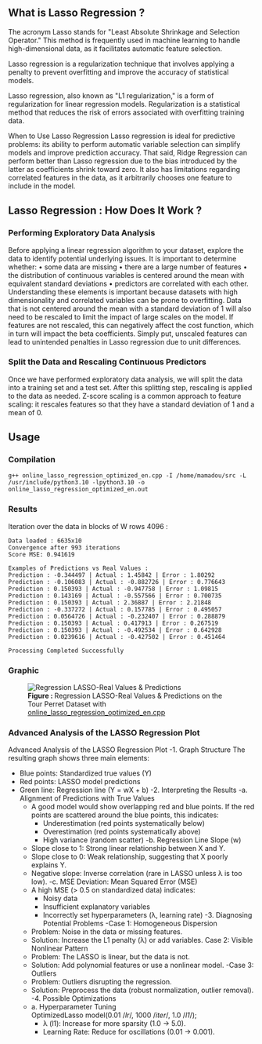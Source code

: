 ## What is Lasso Regression ?

The acronym Lasso stands for "Least Absolute Shrinkage and Selection Operator." This method is frequently used in machine learning to handle high-dimensional data, as it facilitates automatic feature selection.

Lasso regression is a regularization technique that involves applying a penalty to prevent overfitting and improve the accuracy of statistical models.

Lasso regression, also known as "L1 regularization," is a form of regularization for linear regression models. Regularization is a statistical method that reduces the risk of errors associated with overfitting training data.

When to Use Lasso Regression
Lasso regression is ideal for predictive problems: its ability to perform automatic variable selection can simplify models and improve prediction accuracy. 
That said, Ridge Regression can perform better than Lasso regression due to the bias introduced by the latter as coefficients shrink toward zero. It also has limitations regarding correlated features in the data, as it arbitrarily chooses one feature to include in the model.

## Lasso Regression : How Does It Work ?

### Performing Exploratory Data Analysis

Before applying a linear regression algorithm to your dataset, explore the data to identify potential underlying issues. It is important to determine whether:
• some data are missing
• there are a large number of features
• the distribution of continuous variables is centered around the mean with equivalent standard deviations
• predictors are correlated with each other.
Understanding these elements is important because datasets with high dimensionality and correlated variables can be prone to overfitting. 
Data that is not centered around the mean with a standard deviation of 1 will also need to be rescaled to limit the impact of large scales on the model. 
If features are not rescaled, this can negatively affect the cost function, which in turn will impact the beta coefficients. Simply put, unscaled features can lead to unintended penalties in Lasso regression due to unit differences.

### Split the Data and Rescaling Continuous Predictors

Once we have performed exploratory data analysis, we will split the data into a training set and a test set. After this splitting step, rescaling is applied to the data as needed. 
Z-score scaling is a common approach to feature scaling: it rescales features so that they have a standard deviation of 1 and a mean of 0.


## Usage
### Compilation

```
g++ online_lasso_regression_optimized_en.cpp -I /home/mamadou/src -L /usr/include/python3.10 -lpython3.10 -o online_lasso_regression_optimized_en.out
```
### Results

Iteration over the data in blocks of W rows 4096 :

```
Data loaded : 6635x10
Convergence after 993 iterations
Score MSE: 0.941619

Examples of Predictions vs Real Values :
Prediction : -0.344497 | Actual : 1.45842 | Error : 1.80292
Prediction : -0.106083 | Actual : -0.882726 | Error : 0.776643
Prediction : 0.150393 | Actual : -0.947758 | Error : 1.09815
Prediction : 0.143169 | Actual : -0.557566 | Error : 0.700735
Prediction : 0.150393 | Actual : 2.36887 | Error : 2.21848
Prediction : -0.337272 | Actual : 0.157785 | Error : 0.495057
Prediction : 0.0564726 | Actual : -0.232407 | Error : 0.288879
Prediction : 0.150393 | Actual : 0.417913 | Error : 0.267519
Prediction : 0.150393 | Actual : -0.492534 | Error : 0.642928
Prediction : 0.0239616 | Actual : -0.427502 | Error : 0.451464

Processing Completed Successfully

``` 

### Graphic

<figure>
  <img alt="Regression LASSO-Real Values & Predictions" align="center" src="https://github.com/madou-sow/OnlineML_ESP32/blob/main/ARDUINO/GHA-PCA/src/regression_lasso_optimized.png"  title="Regression LASSO-Real Values & Predictions"/>

  <figcaption><b>Figure : </b> Regression LASSO-Real Values & Predictions on the Tour Perret Dataset with  <a href="https://github.com/madou-sow/OnlineML_ESP32/blob/main/ARDUINO/GHA-PCA/src/online_lasso_regression_optimized_en.cpp">online_lasso_regression_optimized_en.cpp </a></figcaption>
</figure>

### Advanced Analysis of the LASSO Regression Plot
Advanced Analysis of the LASSO Regression Plot
-1. Graph Structure
The resulting graph shows three main elements:
  - Blue points: Standardized true values ​​(Y)
  - Red points: LASSO model predictions
  - Green line: Regression line (Y = wX + b)
-2. Interpreting the Results
  -a. Alignment of Predictions with True Values
    - A good model would show overlapping red and blue points. If the red points are scattered around the blue points, this indicates:
      - Underestimation (red points systematically below)
      - Overestimation (red points systematically above)
      - High variance (random scatter)
  -b. Regression Line Slope (w)
    - Slope close to 1: Strong linear relationship between X and Y.
    - Slope close to 0: Weak relationship, suggesting that X poorly explains Y.
    - Negative slope: Inverse correlation (rare in LASSO unless λ is too low).
  -c. MSE Deviation: Mean Squared Error (MSE)
    - A high MSE (> 0.5 on standardized data) indicates:
      - Noisy data
      - Insufficient explanatory variables
      - Incorrectly set hyperparameters (λ, learning rate)
-3. Diagnosing Potential Problems
  -Case 1: Homogeneous Dispersion
    - Problem: Noise in the data or missing features.
    - Solution: Increase the L1 penalty (λ) or add variables. Case 2: Visible Nonlinear Pattern
    - Problem: The LASSO is linear, but the data is not.
    - Solution: Add polynomial features or use a nonlinear model.
  -Case 3: Outliers
    - Problem: Outliers disrupting the regression.
    - Solution: Preprocess the data (robust normalization, outlier removal).
-4. Possible Optimizations
    - a. Hyperparameter Tuning    
    OptimizedLasso model(0.01 /*lr*/, 1000 /*iter*/, 1.0 /*l1*/);      
      - λ (l1): Increase for more sparsity (1.0 → 5.0).
      - Learning Rate: Reduce for oscillations (0.01 → 0.001).
